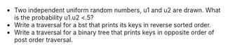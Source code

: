 - Two independent uniform random numbers, u1 and u2 are drawn. What is the probability u1.u2 <.5?
- Write a traversal for a bst that prints its keys in reverse sorted order.
- Write a traversal for a binary tree that prints keys in opposite order of post order traversal.